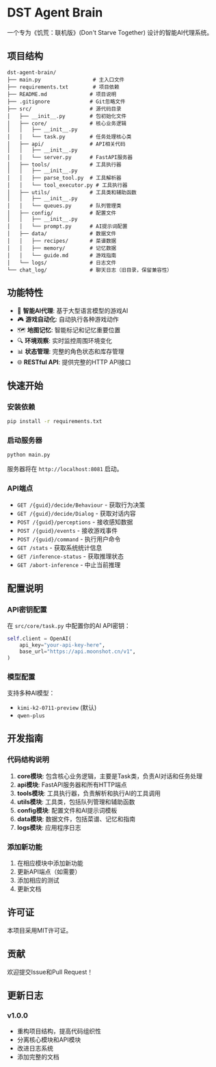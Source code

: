 # DST Agent Brain

一个专为《饥荒：联机版》(Don't Starve Together) 设计的智能AI代理系统。

## 项目结构

```
dst-agent-brain/
├── main.py                 # 主入口文件
├── requirements.txt        # 项目依赖
├── README.md              # 项目说明
├── .gitignore             # Git忽略文件
├── src/                   # 源代码目录
│   ├── __init__.py        # 包初始化文件
│   ├── core/              # 核心业务逻辑
│   │   ├── __init__.py
│   │   └── task.py        # 任务处理核心类
│   ├── api/               # API相关代码
│   │   ├── __init__.py
│   │   └── server.py      # FastAPI服务器
│   ├── tools/             # 工具执行器
│   │   ├── __init__.py
│   │   ├── parse_tool.py  # 工具解析器
│   │   └── tool_executor.py # 工具执行器
│   ├── utils/             # 工具类和辅助函数
│   │   ├── __init__.py
│   │   └── queues.py      # 队列管理类
│   ├── config/            # 配置文件
│   │   ├── __init__.py
│   │   └── prompt.py      # AI提示词配置
│   ├── data/              # 数据文件
│   │   ├── recipes/       # 菜谱数据
│   │   ├── memory/        # 记忆数据
│   │   └── guide.md       # 游戏指南
│   └── logs/              # 日志文件
└── chat_log/              # 聊天日志（旧目录，保留兼容性）
```

## 功能特性

- 🤖 **智能AI代理**: 基于大型语言模型的游戏AI
- 🎮 **游戏自动化**: 自动执行各种游戏动作
- 🗺️ **地图记忆**: 智能标记和记忆重要位置
- 🔍 **环境观察**: 实时监控周围环境变化
- 📊 **状态管理**: 完整的角色状态和库存管理
- 🌐 **RESTful API**: 提供完整的HTTP API接口

## 快速开始

### 安装依赖

```bash
pip install -r requirements.txt
```

### 启动服务器

```bash
python main.py
```

服务器将在 `http://localhost:8081` 启动。

### API端点

- `GET /{guid}/decide/Behaviour` - 获取行为决策
- `GET /{guid}/decide/Dialog` - 获取对话内容
- `POST /{guid}/perceptions` - 接收感知数据
- `POST /{guid}/events` - 接收游戏事件
- `POST /{guid}/command` - 执行用户命令
- `GET /stats` - 获取系统统计信息
- `GET /inference-status` - 获取推理状态
- `GET /abort-inference` - 中止当前推理

## 配置说明

### API密钥配置

在 `src/core/task.py` 中配置你的AI API密钥：

```python
self.client = OpenAI(
    api_key="your-api-key-here",
    base_url="https://api.moonshot.cn/v1",
)
```

### 模型配置

支持多种AI模型：
- `kimi-k2-0711-preview` (默认)
- `qwen-plus`

## 开发指南

### 代码结构说明

1. **core模块**: 包含核心业务逻辑，主要是Task类，负责AI对话和任务处理
2. **api模块**: FastAPI服务器和所有HTTP端点
3. **tools模块**: 工具执行器，负责解析和执行AI的工具调用
4. **utils模块**: 工具类，包括队列管理和辅助函数
5. **config模块**: 配置文件和AI提示词模板
6. **data模块**: 数据文件，包括菜谱、记忆和指南
7. **logs模块**: 应用程序日志

### 添加新功能

1. 在相应模块中添加新功能
2. 更新API端点（如需要）
3. 添加相应的测试
4. 更新文档

## 许可证

本项目采用MIT许可证。

## 贡献

欢迎提交Issue和Pull Request！

## 更新日志

### v1.0.0
- 重构项目结构，提高代码组织性
- 分离核心模块和API模块
- 改进日志系统
- 添加完整的文档 